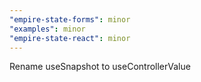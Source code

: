 ```yaml
---
"empire-state-forms": minor
"examples": minor
"empire-state-react": minor
---
```


Rename useSnapshot to useControllerValue
